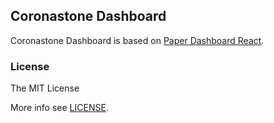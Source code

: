 ## Coronastone Dashboard

Coronastone Dashboard is based on [Paper Dashboard React](https://demos.creative-tim.com/paper-dashboard-react/#/documentation/overview).

### License

The MIT License

More info see [LICENSE](LICENSE).
